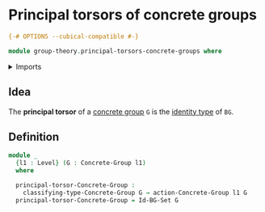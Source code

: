 # Principal torsors of concrete groups

```agda
{-# OPTIONS --cubical-compatible #-}

module group-theory.principal-torsors-concrete-groups where
```

<details><summary>Imports</summary>

```agda
open import foundation.universe-levels

open import group-theory.concrete-group-actions
open import group-theory.concrete-groups
```

</details>

## Idea

The **principal torsor** of a [concrete group](group-theory.concrete-groups.md)
`G` is the [identity type](foundation-core.identity-types.md) of `BG`.

## Definition

```agda
module _
  {l1 : Level} (G : Concrete-Group l1)
  where

  principal-torsor-Concrete-Group :
    classifying-type-Concrete-Group G → action-Concrete-Group l1 G
  principal-torsor-Concrete-Group = Id-BG-Set G
```
